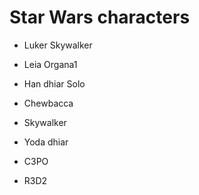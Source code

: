 # Star Wars characters

- Luker Skywalker

- Leia Organa1

- Han dhiar Solo

- Chewbacca

- Skywalker

- Yoda dhiar

- C3PO

- R3D2
